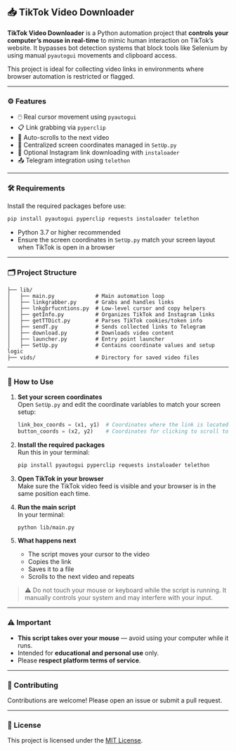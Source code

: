 ## 📥 TikTok Video Downloader

**TikTok Video Downloader** is a Python automation project that **controls your computer’s mouse in real-time** to mimic human interaction on TikTok’s website. It bypasses bot detection systems that block tools like Selenium by using manual `pyautogui` movements and clipboard access.

This project is ideal for collecting video links in environments where browser automation is restricted or flagged.

---

### ⚙️ Features

- 🖱️ Real cursor movement using `pyautogui`  
- 📋 Link grabbing via `pyperclip`  
- 🔁 Auto-scrolls to the next video  
- 🧩 Centralized screen coordinates managed in `SetUp.py`  
- 📸 Optional Instagram link downloading with `instaloader`  
- 📤 Telegram integration using `telethon`  

---

### 🛠 Requirements

Install the required packages before use:

```bash
pip install pyautogui pyperclip requests instaloader telethon
```

- Python 3.7 or higher recommended  
- Ensure the screen coordinates in `SetUp.py` match your screen layout when TikTok is open in a browser

---

### 🗂 Project Structure

```
├── lib/
│   ├── main.py             # Main automation loop
│   ├── linkgrabber.py      # Grabs and handles links
│   ├── lnkgbrfucntions.py  # Low-level cursor and copy helpers
│   ├── getInfo.py          # Organizes TikTok and Instagram links
│   ├── getTTDict.py        # Parses TikTok cookies/token info
│   ├── sendT.py            # Sends collected links to Telegram
│   ├── download.py         # Downloads video content
│   ├── launcher.py         # Entry point launcher
│   ├── SetUp.py            # Contains coordinate values and setup logic
├── vids/                   # Directory for saved video files
```

---

### 🚀 How to Use

1. **Set your screen coordinates**  
   Open `SetUp.py` and edit the coordinate variables to match your screen setup:
   ```python
   link_box_coords = (x1, y1)  # Coordinates where the link is located
   button_coords = (x2, y2)    # Coordinates for clicking to scroll to the next video
   ```

2. **Install the required packages**  
   Run this in your terminal:
   ```bash
   pip install pyautogui pyperclip requests instaloader telethon
   ```

3. **Open TikTok in your browser**  
   Make sure the TikTok video feed is visible and your browser is in the same position each time.

4. **Run the main script**  
   In your terminal:
   ```bash
   python lib/main.py
   ```

5. **What happens next**
   - The script moves your cursor to the video
   - Copies the link
   - Saves it to a file
   - Scrolls to the next video and repeats

> ⚠️ Do not touch your mouse or keyboard while the script is running. It manually controls your system and may interfere with your input.

---

### ⚠️ Important

- **This script takes over your mouse** — avoid using your computer while it runs.
- Intended for **educational and personal use** only.
- Please **respect platform terms of service**.

---

### 🤝 Contributing

Contributions are welcome! Please open an issue or submit a pull request.

---

### 📄 License

This project is licensed under the [MIT License](LICENSE).
